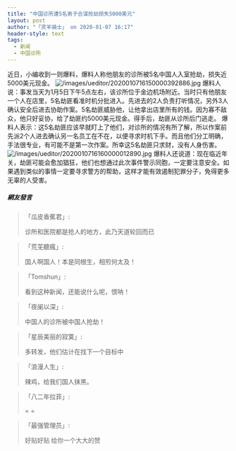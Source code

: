 ```yaml
---
title: "中国诊所遭5名男子合谋抢劫损失5000美元"
layout: post
author: "「灵羊骑士」 on 2020-01-07 16:17"
header-style: text
tags:
  - 新闻
  - 中国诊所
---
```


近日，小编收到一则爆料，爆料人称他朋友的诊所被5名中国人入室抢劫，损失近5000美元现金。
<img src="http://images.feileyuan.com/images/ueditor/2020010716150000392886.jpg" title="/images/ueditor/2020010716150000392886.jpg" alt="/images/ueditor/2020010716150000392886.jpg">
爆料人说：事发当天为1月5日下午5点左右，该诊所位于金边机场附近。当时只有他朋友一个人在店里，5名劫匪看准时机分批进入。先进去的2人负责打听情况，另外3人确认安全后进去协助作案。5名劫匪威胁他，让他拿出店里所有的钱。因为寡不敌众，他只好妥协，给了劫匪约5000美元现金。得手后，劫匪从诊所后门逃走。
爆料人表示：这5名劫匪应该早就盯上了他们，对诊所的情况有所了解，所以作案前先派2个人进去确认另一名员工在不在，以便寻求时机下手。而且他们分工明确，手法很专业，有可能不是第一次作案。所幸这5名劫匪只求财，没有人身伤害。
<img src="http://images.feileyuan.com/images/ueditor/2020010716160000012890.jpg" title="/images/ueditor/2020010716160000012890.jpg" alt="/images/ueditor/2020010716160000012890.jpg">
爆料人还说道：现在临近年关，劫匪可能会愈加猖狂，他们也想通过此次事件警示同胞，一定要注意安全。如果遇到类似的事情一定要寻求警方的帮助，这样才能有效遏制犯罪分子，免得更多无辜的人受害。
<input type="hidden" value="菲乐园提供">

##### 網友發言 
> 「瓜皮香蕉君」:
> <p>诊所和医院都是抢人的地方，此乃天道轮回而已</p>

> 「荒芜聽瘋」:
> <p>国人啊国人！本是同根生，相煎何太及！</p>

> 「Tomshun」:
> <p>看到这种新闻，还能说什么呢，恨呐！</p>

> 「夜阑以深」:
> <p>中国人的诊所被中国人抢劫！</p>

> 「星辰美丽的寂寞」:
> <p>多转发，他们估计在找下一个目标中</p>

> 「浪漫人生」:
> <p>辣鸡，给我们国人抹黑。</p>

> 「八二年拉菲」:
> <p>= =</p>

> 「最强管理员」:
> <p><span style="color: rgb(102, 102, 102); font-family: 微软雅黑; font-size: 14px; background-color: rgb(255, 255, 255);">好贴好贴 给你一个大大的赞</span></p>


